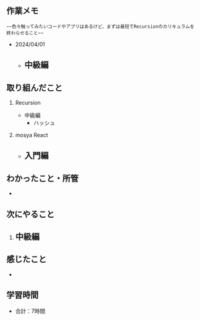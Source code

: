 ## 作業メモ
    ~~色々触ってみたいコードやアプリはあるけど、まずは最短でRecursionのカリキュラムを終わらせること~~

- 2024/04/01
    - 中級編
        - 

## 取り組んだこと
1. Recursion
    - 中級編
        - ハッシュ

2. mosya React
    - 入門編
        - 

## わかったこと・所管
- 

## 次にやること
1. 中級編
    - 

## 感じたこと
- 


## 学習時間
- 合計：7時間
